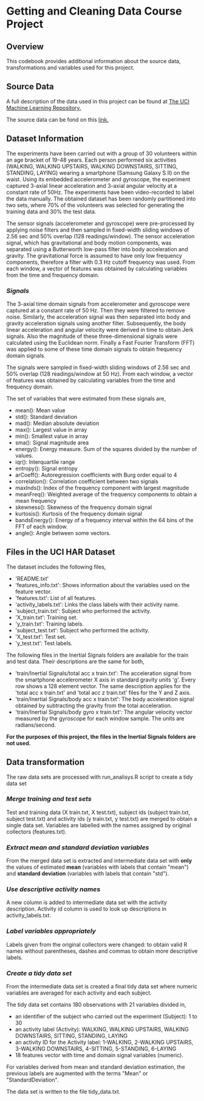 **Getting and Cleaning Data Course Project**
================

**Overview**
------------

This codebook provides additional information about the source data, transformations and variables used for this project.

**Source Data**
---------------

A full description of the data used in this project can be found at [The UCI Machine Learning Repository.](http://archive.ics.uci.edu/ml/datasets/Human+Activity+Recognition+Using+Smartphones)

The source data can be fond on this [link.](https://d396qusza40orc.cloudfront.net/getdata%2Fprojectfiles%2FUCI%20HAR%20Dataset.zip)

**Dataset Information**
-----------------------

The experiments have been carried out with a group of 30 volunteers within an age bracket of 19-48 years. Each person performed six activities (WALKING, WALKING UPSTAIRS, WALKING DOWNSTAIRS, SITTING, STANDING, LAYING) wearing a smartphone (Samsung Galaxy S II) on the waist. Using its embedded accelerometer and gyroscope, the experiment captured 3-axial linear acceleration and 3-axial angular velocity at a constant rate of 50Hz. The experiments have been video-recorded to label the data manually. The obtained dataset has been randomly partitioned into two sets, where 70% of the volunteers was selected for generating the training data and 30% the test data.

The sensor signals (accelerometer and gyroscope) were pre-processed by applying noise filters and then sampled in fixed-width sliding windows of 2.56 sec and 50% overlap (128 readings/window). The sensor acceleration signal, which has gravitational and body motion components, was separated using a Butterworth low-pass filter into body acceleration and gravity. The gravitational force is assumed to have only low frequency components, therefore a filter with 0.3 Hz cutoff frequency was used. From each window, a vector of features was obtained by calculating variables from the time and frequency domain.

### *Signals*

The 3-axial time domain signals from accelerometer and gyroscope were captured at a constant rate of 50 Hz. Then they were filtered to remove noise. Similarly, the acceleration signal was then separated into body and gravity acceleration signals using another filter. Subsequently, the body linear acceleration and angular velocity were derived in time to obtain Jerk signals. Also the magnitude of these three-dimensional signals were calculated using the Euclidean norm. Finally a Fast Fourier Transform (FFT) was applied to some of these time domain signals to obtain frequency domain signals.

The signals were sampled in fixed-width sliding windows of 2.56 sec and 50% overlap (128 readings/window at 50 Hz). From each window, a vector of features was obtained by calculating variables from the time and frequency domain.

The set of variables that were estimated from these signals are,

-   mean(): Mean value
-   std(): Standard deviation
-   mad(): Median absolute deviation
-   max(): Largest value in array
-   min(): Smallest value in array
-   sma(): Signal magnitude area
-   energy(): Energy measure. Sum of the squares divided by the number of values.
-   iqr(): Interquartile range
-   entropy(): Signal entropy
-   arCoeff(): Autoregression coefficients with Burg order equal to 4
-   correlation(): Correlation coefficient between two signals
-   maxInds(): Index of the frequency component with largest magnitude
-   meanFreq(): Weighted average of the frequency components to obtain a mean frequency
-   skewness(): Skewness of the frequency domain signal
-   kurtosis(): Kurtosis of the frequency domain signal
-   bandsEnergy(): Energy of a frequency interval within the 64 bins of the FFT of each window.
-   angle(): Angle between some vectors.

**Files in the UCI HAR Dataset**
--------------------------------

The dataset includes the following files,

-   'README.txt'
-   'features\_info.txt': Shows information about the variables used on the feature vector.
-   'features.txt': List of all features.
-   'activity\_labels.txt': Links the class labels with their activity name.
-   'subject\_train.txt': Subject who performed the activity.
-   'X\_train.txt': Training set.
-   'y\_train.txt': Training labels.
-   'subject\_test.txt': Subject who performed the activity.
-   'X\_test.txt': Test set.
-   'y\_test.txt': Test labels.

The following files in the Inertial Signals folders are available for the train and test data. Their descriptions are the same for both,

-   'train/Inertial Signals/total acc x train.txt': The acceleration signal from the smartphone accelerometer X axis in standard gravity units 'g'. Every row shows a 128 element vector. The same description applies for the 'total acc x train.txt' and 'total acc z train.txt' files for the Y and Z axis.
-   'train/Inertial Signals/body acc x train.txt': The body acceleration signal obtained by subtracting the gravity from the total acceleration.
-   'train/Inertial Signals/body gyro x train.txt': The angular velocity vector measured by the gyroscope for each window sample. The units are radians/second.

**For the purposes of this project, the files in the Inertial Signals folders are not used.**

**Data transformation**
-----------------------

The raw data sets are processed with run\_analisys.R script to create a tidy data set

### *Merge training and test sets*

Test and training data (X train.txt, X test.txt), subject ids (subject train.txt, subject test.txt) and activity ids (y train.txt, y test.txt) are merged to obtain a single data set. Variables are labelled with the names assigned by original collectors (features.txt).

### *Extract mean and standard deviation variables*

From the merged data set is extracted and intermediate data set with **only** the values of estimated **mean** (variables with labels that contain "mean") and **standard deviation** (variables with labels that contain "std").

### *Use descriptive activity names*

A new column is added to intermediate data set with the activity description. Activity id column is used to look up descriptions in activity\_labels.txt.

### *Label variables appropriately*

Labels given from the original collectors were changed: to obtain valid R names without parentheses, dashes and commas to obtain more descriptive labels.

### *Create a tidy data set*

From the intermediate data set is created a final tidy data set where numeric variables are averaged for each activity and each subject.

The tidy data set contains 180 observations with 21 variables divided in,

-   an identifier of the subject who carried out the experiment (Subject): 1 to 30
-   an activity label (Activity): WALKING, WALKING UPSTAIRS, WALKING DOWNSTAIRS, SITTING, STANDING, LAYING
-   an activity ID for the Activity label: 1-WALKING, 2-WALKING UPSTAIRS, 3-WALKING DOWNSTAIRS, 4-SITTING, 5-STANDING, 6-LAYING
-   18 features vector with time and domain signal variables (numeric).

For variables derived from mean and standard deviation estimation, the previous labels are augmented with the terms "Mean" or "StandardDeviation".

The data set is written to the file tidy\_data.txt.
